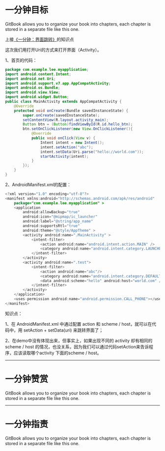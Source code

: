 # 一分钟目标

GitBook allows you to organize your book into chapters, each chapter is stored in a separate file like this one.

上接[《一分钟：界面跳转》](https://www.gitbook.com/book/dragon8github/android-one-minute/edit#/edit/master/yi-fen-zhong-ff1a-jie-mian-tiao-zhuan.md?_k=0mpcd3)的知识点

这次我们用打开Uri的方式来打开界面（Activity）。

1、首页的代码：

```java
package com.example.lee.myapplication;
import android.content.Intent;
import android.net.Uri;
import android.support.v7.app.AppCompatActivity;
import android.os.Bundle;
import android.view.View;
import android.widget.Button;
public class MainActivity extends AppCompatActivity {
    @Override
    protected void onCreate(Bundle savedInstanceState) {
        super.onCreate(savedInstanceState);
        setContentView(R.layout.activity_main);
        Button btn = (Button)findViewById(R.id.hello_btn);
        btn.setOnClickListener(new View.OnClickListener(){
            @Override
            public void onClick(View v) {
                Intent intent = new Intent();
                intent.setAction("abc");
                intent.setData(Uri.parse("hello://world.com"));
                startActivity(intent);
            }
        });
    }
}
```

2、AndroidManifest.xml的配置：

```java
<?xml version="1.0" encoding="utf-8"?>
<manifest xmlns:android="http://schemas.android.com/apk/res/android"
    package="com.example.lee.myapplication" >
    <application
        android:allowBackup="true"
        android:icon="@mipmap/ic_launcher"
        android:label="@string/app_name"
        android:supportsRtl="true"
        android:theme="@style/AppTheme" >
        <activity android:name=".MainActivity" >
            <intent-filter>
                <action android:name="android.intent.action.MAIN" />
                <category android:name="android.intent.category.LAUNCHER" />
            </intent-filter>
        </activity>
        <activity android:name=".test">
            <intent-filter>
                <action android:name="abc"/>
                <category android:name="android.intent.category.DEFAULT"/>
                <data android:scheme="hello" android:host="world.com" />
            </intent-filter>
        </activity>
    </application>
    <uses-permission android:name="android.permission.CALL_PHONE"></uses-permission>
</manifest>
```

知识点：

1、在 AndroidManifest.xml 中通过配置 action 和 scheme / host，就可以在代码中，用 setAction + setData\(uri\) 来跳转界面了；

2、在demo中没有体现出来，但事实上，如果出现不同的 activity 却有相同的 scheme / host 的情况，也没关系，因为我们可以通过代码setAction来告诉程序，应该读取哪个activity 下面的scheme / host。

---

# 一分钟赞赏

GitBook allows you to organize your book into chapters, each chapter is stored in a separate file like this one.

---

# 一分钟指责

GitBook allows you to organize your book into chapters, each chapter is stored in a separate file like this one.

